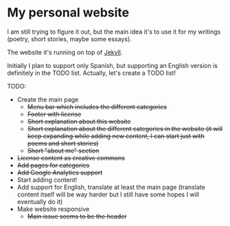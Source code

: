 # My personal website

I am still trying to figure it out, but the main idea it's to use it for my writings (poetry, short stories, maybe some essays).

The website it's running on top of [Jekyll](https://jekyllrb.com/).

Initially I plan to support only Spanish, but supporting an English version is definitely in the TODO list. Actually, let's create a TODO list!

TODO:
* Create the main page
   * ~~Menu bar which includes the different categories~~
   * ~~Footer with license~~
   * ~~Short explanation about this website~~
   * ~~Short explanation about the different categories in the website (it will keep expanding while adding new content, I can start just with poems and short stories)~~
   * ~~Short "about me" section~~
* ~~License content as creative commons~~
* ~~Add pages for categories~~
* ~~Add Google Analytics support~~
* Start adding content!
* Add support for English, translate at least the main page (translate content itself will be way harder but I still have some hopes I will eventually do it)
* Make website responsive
   * ~~Main issue seems to be the header~~

